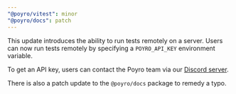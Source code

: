 ```yaml
---
"@poyro/vitest": minor
"@poyro/docs": patch
---
```


This update introduces the ability to run tests remotely on a server. Users can now run tests remotely by specifying a `POYRO_API_KEY` environment variable.

To get an API key, users can contact the Poyro team via our [Discord server](https://discord.gg/gmCjjJ5jSf).

There is also a patch update to the `@poyro/docs` package to remedy a typo.
